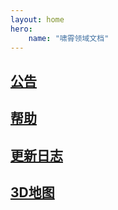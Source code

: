 ```yaml
---
layout: home
hero:
    name: "啸霄领域文档"
---
```


## [公告](公告/公告.md)

## [帮助](帮助/帮助.md)

## [更新日志](更新/更新日志.md)

## [3D地图](地图/地图.md)